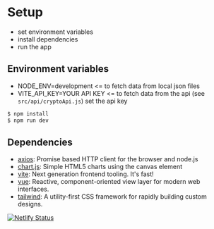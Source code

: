 # Setup

- set environment variables
- install dependencies
- run the app

## Environment variables

- NODE_ENV=development <= to fetch data from local json files
- VITE_API_KEY=YOUR API KEY <= to fetch data from the api
  (see `src/api/cryptoApi.js`) set the api key

```bash
$ npm install
$ npm run dev
```

## Dependencies

- [axios](https://ghub.io/axios): Promise based HTTP client for the browser and node.js
- [chart.js](https://ghub.io/chart.js): Simple HTML5 charts using the canvas element
- [vite](https://ghub.io/vite): Next generation frontend tooling. It's fast!
- [vue](https://github.com/vuejs/core): Reactive, component-oriented view layer for modern web interfaces.
- [tailwind](https://ghub.io/tailwind): A utility-first CSS framework for rapidly building custom designs.

[![Netlify Status](https://api.netlify.com/api/v1/badges/aec89a69-f394-408d-84d8-b52d5d0d1261/deploy-status)](https://app.netlify.com/sites/cryptocharts200609/deploys)
